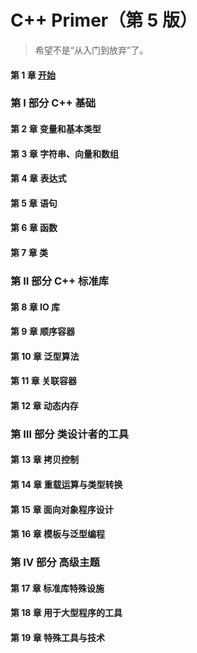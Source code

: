 # C++ Primer（第 5 版）
> 希望不是“从入门到放弃”了。

#### 第 1 章 [开始](ch01/README.md)

### 第 Ⅰ 部分 C++ 基础

#### 第 2 章 变量和基本类型
#### 第 3 章 字符串、向量和数组
#### 第 4 章 表达式
#### 第 5 章 语句
#### 第 6 章 函数
#### 第 7 章 类

### 第 Ⅱ 部分 C++ 标准库

#### 第 8 章 IO 库
#### 第 9 章 顺序容器
#### 第 10 章 泛型算法
#### 第 11 章 关联容器
#### 第 12 章 动态内存

### 第 Ⅲ 部分 类设计者的工具

#### 第 13 章 拷贝控制
#### 第 14 章 重载运算与类型转换
#### 第 15 章 面向对象程序设计
#### 第 16 章 模板与泛型编程

### 第 Ⅳ 部分 高级主题

#### 第 17 章 标准库特殊设施
#### 第 18 章 用于大型程序的工具
#### 第 19 章 特殊工具与技术
